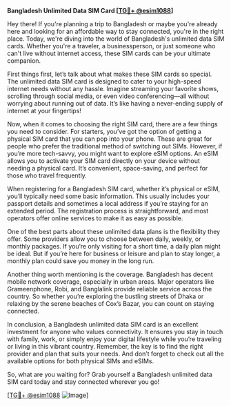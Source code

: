**Bangladesh Unlimited Data SIM Card [[TG💪+ @esim1088](https://t.me/s/esim1088)]**

Hey there! If you're planning a trip to Bangladesh or maybe you're already here and looking for an affordable way to stay connected, you're in the right place. Today, we're diving into the world of Bangladesh's unlimited data SIM cards. Whether you're a traveler, a businessperson, or just someone who can't live without internet access, these SIM cards can be your ultimate companion.

First things first, let’s talk about what makes these SIM cards so special. The unlimited data SIM card is designed to cater to your high-speed internet needs without any hassle. Imagine streaming your favorite shows, scrolling through social media, or even video conferencing—all without worrying about running out of data. It’s like having a never-ending supply of internet at your fingertips!

Now, when it comes to choosing the right SIM card, there are a few things you need to consider. For starters, you’ve got the option of getting a physical SIM card that you can pop into your phone. These are great for people who prefer the traditional method of switching out SIMs. However, if you’re more tech-savvy, you might want to explore eSIM options. An eSIM allows you to activate your SIM card directly on your device without needing a physical card. It’s convenient, space-saving, and perfect for those who travel frequently.

When registering for a Bangladesh SIM card, whether it’s physical or eSIM, you’ll typically need some basic information. This usually includes your passport details and sometimes a local address if you’re staying for an extended period. The registration process is straightforward, and most operators offer online services to make it as easy as possible.

One of the best parts about these unlimited data plans is the flexibility they offer. Some providers allow you to choose between daily, weekly, or monthly packages. If you’re only visiting for a short time, a daily plan might be ideal. But if you’re here for business or leisure and plan to stay longer, a monthly plan could save you money in the long run.

Another thing worth mentioning is the coverage. Bangladesh has decent mobile network coverage, especially in urban areas. Major operators like Grameenphone, Robi, and Banglalink provide reliable service across the country. So whether you’re exploring the bustling streets of Dhaka or relaxing by the serene beaches of Cox’s Bazar, you can count on staying connected.

In conclusion, a Bangladesh unlimited data SIM card is an excellent investment for anyone who values connectivity. It ensures you stay in touch with family, work, or simply enjoy your digital lifestyle while you’re traveling or living in this vibrant country. Remember, the key is to find the right provider and plan that suits your needs. And don’t forget to check out all the available options for both physical SIMs and eSIMs.

So, what are you waiting for? Grab yourself a Bangladesh unlimited data SIM card today and stay connected wherever you go! 

[[TG💪+ @esim1088](https://t.me/s/esim1088) ![Image](https://i.postimg.cc/Y0z9fWf4/image.png)]